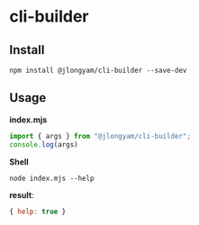 # cli-builder

## Install

```
npm install @jlongyam/cli-builder --save-dev
```

## Usage

__index.mjs__

```js
import { args } from "@jlongyam/cli-builder";
console.log(args)
```

__Shell__

```shell
node index.mjs --help
```

__result__:

```js
{ help: true }
```